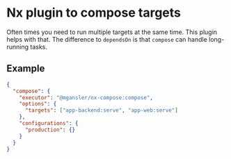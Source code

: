 # Nx plugin to compose targets

Often times you need to run multiple targets at the same time. This plugin helps with that. The difference
to `dependsOn` is that `compose` can handle long-running tasks.

## Example

```json
{
  "compose": {
    "executor": "@mgansler/nx-compose:compose",
    "options": {
      "targets": ["app-backend:serve", "app-web:serve"]
    },
    "configurations": {
      "production": {}
    }
  }
}
```

